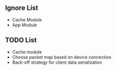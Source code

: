 **Ignore List**
-
* Cache Module
* App Module

**TODO List**
-
* Cache module
* Choose packet map based on device connection
* Back-off strategy for client data serialization
